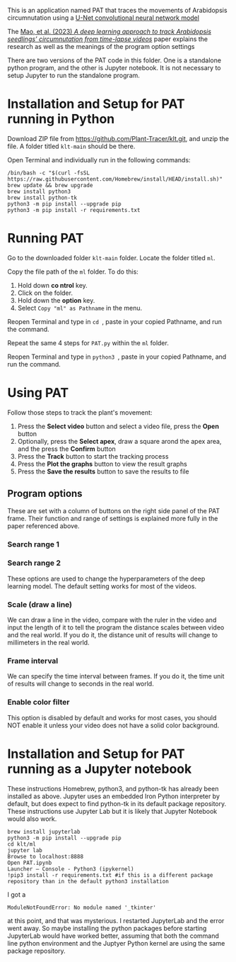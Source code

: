 This is an application named PAT that traces the movements of Arabidopsis circumnutation using a [U-Net convolutional neural network model](https://en.wikipedia.org/wiki/U-Net)

The [Mao, et al. (2023) _A deep learning approach to track Arabidopsis seedlings’ circumnutation from time-lapse videos_](https://plantmethods.biomedcentral.com/articles/10.1186/s13007-023-00984-5) paper explains the research as well as the meanings of the program option settings

There are two versions of the PAT code in this folder. One is a standalone python program, and the other is Jupyter notebook. It is not necessary to setup Jupyter to run the standalone program.

# Installation and Setup for PAT running in Python
[//]: <> (These instructions don't consider setting up Python virtual environments or whether using Conda would have been a better call. A topic for another day.)

[//]: <> (Here's what I've done so far to setup for klt/ml on MacOS Ventura 13.4.1, assuming a fresh-ish MacOS install:)

Download ZIP file from https://github.com/Plant-Tracer/klt.git, and unzip the file. A folder titled ```klt-main``` should be there.

Open Terminal and individually run in the following commands:
```
/bin/bash -c "$(curl -fsSL https://raw.githubusercontent.com/Homebrew/install/HEAD/install.sh)"
brew update && brew upgrade
brew install python3
brew install python-tk
python3 -m pip install --upgrade pip
python3 -m pip install -r requirements.txt
```

# Running PAT

Go to the downloaded folder ```klt-main``` folder. Locate the folder titled ```ml```.

Copy the file path of the ```ml``` folder. To do this:

1. Hold down **co ntrol** key.
2. Click on the folder.
3. Hold down the **option** key.
4. Select ```Copy "ml" as Pathname``` in the menu.

Reopen Terminal and type in ```cd ```, paste in your copied Pathname, and run the command.

Repeat the same 4 steps for ```PAT.py``` within the ```ml``` folder.

Reopen Terminal and type in ```python3 ```, paste in your copied Pathname, and run the command.

# Using PAT
Follow those steps to track the plant's movement:
1. Press the **Select video** button and select a video file, press the **Open** button
1. Optionally, press the **Select apex**, draw a square arond the apex area, and the press the **Confirm** button
1. Press the **Track** button to start the tracking process
1. Press the **Plot the graphs** button to view the result graphs
1. Press the **Save the results** button to save the results to file

## Program options
These are set with a column of buttons on the right side panel of the PAT frame. Their function and range of settings is explained more fully in the paper referenced above.

### Search range 1
### Search range 2
These options are used to change the hyperparameters of the deep learning model. The default setting works for most of the videos.

### Scale (draw a line)
We can draw a line in the video, compare with the ruler in the video and input the length of it to tell the program the distance scales between video and the real world. If you do it, the distance unit of results will change to millimeters in the real world.

### Frame interval
We can specify the time interval between frames. If you do it, the time unit of results will change to seconds in the real world.

### Enable color filter
This option is disabled by default and works for most cases, you should NOT enable it unless your video does not have a solid color background. 

# Installation and Setup for PAT running as a Jupyter notebook

These instructions Homebrew, python3, and python-tk has already been installed as above. Jupyter uses an embedded Iron Python interpreter by default, but does expect to find python-tk in its default package repository. These instructions use Jupyter Lab but it is likely that Jupyter Notebook would also work.
```
brew install jupyterlab
python3 -m pip install --upgrade pip
cd klt/ml
jupyter lab
Browse to localhost:8888
Open PAT.ipynb
Launcher — Console - Python3 (ipykernel)
!pip3 install -r requirements.txt #if this is a different package repository than in the default python3 installation
```
I got a 
```
ModuleNotFoundError: No module named '_tkinter'
```
at this point, and that was mysterious. I restarted JupyterLab and the error went away. So maybe installing the python packages before starting JupyterLab would have worked better, assuming that both the command line python environment and the Juptyer Python kernel are using the same package repository.
